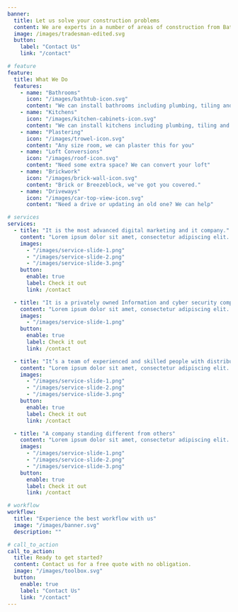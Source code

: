 ```yaml
---
banner:
  title: Let us solve your construction problems
  content: We are experts in a number of areas of construction from Bathrooms to Kitchens, loft conversions to roofing, You need it, we'll build it!
  image: /images/tradesman-edited.svg
  button:
    label: "Contact Us"
    link: "/contact"

# feature
feature:
  title: What We Do
  features:
    - name: "Bathrooms"
      icon: "/images/bathtub-icon.svg"
      content: "We can install bathrooms including plumbing, tiling and flooring"
    - name: "Kitchens"
      icon: "/images/kitchen-cabinets-icon.svg"
      content: "We can install kitchens including plumbing, tiling and flooring"
    - name: "Plastering"
      icon: "/images/trowel-icon.svg"
      content: "Any size room, we can plaster this for you"
    - name: "Loft Conversions"
      icon: "/images/roof-icon.svg"
      content: "Need some extra space? We can convert your loft"
    - name: "Brickwork"
      icon: "/images/brick-wall-icon.svg"
      content: "Brick or Breezeblock, we've got you covered."
    - name: "Driveways"
      icon: "/images/car-top-view-icon.svg"
      content: "Need a drive or updating an old one? We can help"

# services
services:
  - title: "It is the most advanced digital marketing and it company."
    content: "Lorem ipsum dolor sit amet, consectetur adipiscing elit. Consequat tristique eget amet, tempus eu at consecttur. Leo facilisi nunc viverra tellus. Ac laoreet sit vel consquat. consectetur adipiscing elit. Consequat tristique eget amet, tempus eu at consecttur. Leo facilisi nunc viverra tellus. Ac laoreet sit vel consquat."
    images:
      - "/images/service-slide-1.png"
      - "/images/service-slide-2.png"
      - "/images/service-slide-3.png"
    button:
      enable: true
      label: Check it out
      link: /contact

  - title: "It is a privately owned Information and cyber security company"
    content: "Lorem ipsum dolor sit amet, consectetur adipiscing elit. Consequat tristique eget amet, tempus eu at consecttur. Leo facilisi nunc viverra tellus. Ac laoreet sit vel consquat. consectetur adipiscing elit. Consequat tristique eget amet, tempus eu at consecttur. Leo facilisi nunc viverra tellus. Ac laoreet sit vel consquat."
    images:
      - "/images/service-slide-1.png"
    button:
      enable: true
      label: Check it out
      link: /contact

  - title: "It’s a team of experienced and skilled people with distributions"
    content: "Lorem ipsum dolor sit amet, consectetur adipiscing elit. Consequat tristique eget amet, tempus eu at consecttur. Leo facilisi nunc viverra tellus. Ac laoreet sit vel consquat. consectetur adipiscing elit. Consequat tristique eget amet, tempus eu at consecttur. Leo facilisi nunc viverra tellus. Ac laoreet sit vel consquat."
    images:
      - "/images/service-slide-1.png"
      - "/images/service-slide-2.png"
      - "/images/service-slide-3.png"
    button:
      enable: true
      label: Check it out
      link: /contact

  - title: "A company standing different from others"
    content: "Lorem ipsum dolor sit amet, consectetur adipiscing elit. Consequat tristique eget amet, tempus eu at consecttur. Leo facilisi nunc viverra tellus. Ac laoreet sit vel consquat. consectetur adipiscing elit. Consequat tristique eget amet, tempus eu at consecttur. Leo facilisi nunc viverra tellus. Ac laoreet sit vel consquat."
    images:
      - "/images/service-slide-1.png"
      - "/images/service-slide-2.png"
      - "/images/service-slide-3.png"
    button:
      enable: true
      label: Check it out
      link: /contact

# workflow
workflow:
  title: "Experience the best workflow with us"
  image: "/images/banner.svg"
  description: ""

# call_to_action
call_to_action:
  title: Ready to get started?
  content: Contact us for a free quote with no obligation.
  image: "/images/toolbox.svg"
  button:
    enable: true
    label: "Contact Us"
    link: "/contact"
---
```

